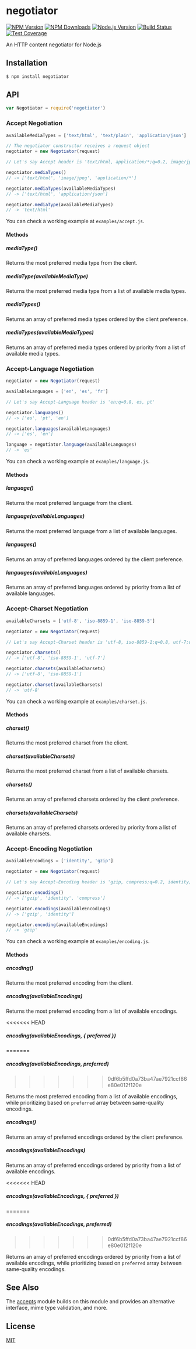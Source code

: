 # negotiator

[![NPM Version][npm-image]][npm-url]
[![NPM Downloads][downloads-image]][downloads-url]
[![Node.js Version][node-version-image]][node-version-url]
[![Build Status][github-actions-ci-image]][github-actions-ci-url]
[![Test Coverage][coveralls-image]][coveralls-url]

An HTTP content negotiator for Node.js

## Installation

```sh
$ npm install negotiator
```

## API

```js
var Negotiator = require('negotiator')
```

### Accept Negotiation

```js
availableMediaTypes = ['text/html', 'text/plain', 'application/json']

// The negotiator constructor receives a request object
negotiator = new Negotiator(request)

// Let's say Accept header is 'text/html, application/*;q=0.2, image/jpeg;q=0.8'

negotiator.mediaTypes()
// -> ['text/html', 'image/jpeg', 'application/*']

negotiator.mediaTypes(availableMediaTypes)
// -> ['text/html', 'application/json']

negotiator.mediaType(availableMediaTypes)
// -> 'text/html'
```

You can check a working example at `examples/accept.js`.

#### Methods

##### mediaType()

Returns the most preferred media type from the client.

##### mediaType(availableMediaType)

Returns the most preferred media type from a list of available media types.

##### mediaTypes()

Returns an array of preferred media types ordered by the client preference.

##### mediaTypes(availableMediaTypes)

Returns an array of preferred media types ordered by priority from a list of
available media types.

### Accept-Language Negotiation

```js
negotiator = new Negotiator(request)

availableLanguages = ['en', 'es', 'fr']

// Let's say Accept-Language header is 'en;q=0.8, es, pt'

negotiator.languages()
// -> ['es', 'pt', 'en']

negotiator.languages(availableLanguages)
// -> ['es', 'en']

language = negotiator.language(availableLanguages)
// -> 'es'
```

You can check a working example at `examples/language.js`.

#### Methods

##### language()

Returns the most preferred language from the client.

##### language(availableLanguages)

Returns the most preferred language from a list of available languages.

##### languages()

Returns an array of preferred languages ordered by the client preference.

##### languages(availableLanguages)

Returns an array of preferred languages ordered by priority from a list of
available languages.

### Accept-Charset Negotiation

```js
availableCharsets = ['utf-8', 'iso-8859-1', 'iso-8859-5']

negotiator = new Negotiator(request)

// Let's say Accept-Charset header is 'utf-8, iso-8859-1;q=0.8, utf-7;q=0.2'

negotiator.charsets()
// -> ['utf-8', 'iso-8859-1', 'utf-7']

negotiator.charsets(availableCharsets)
// -> ['utf-8', 'iso-8859-1']

negotiator.charset(availableCharsets)
// -> 'utf-8'
```

You can check a working example at `examples/charset.js`.

#### Methods

##### charset()

Returns the most preferred charset from the client.

##### charset(availableCharsets)

Returns the most preferred charset from a list of available charsets.

##### charsets()

Returns an array of preferred charsets ordered by the client preference.

##### charsets(availableCharsets)

Returns an array of preferred charsets ordered by priority from a list of
available charsets.

### Accept-Encoding Negotiation

```js
availableEncodings = ['identity', 'gzip']

negotiator = new Negotiator(request)

// Let's say Accept-Encoding header is 'gzip, compress;q=0.2, identity;q=0.5'

negotiator.encodings()
// -> ['gzip', 'identity', 'compress']

negotiator.encodings(availableEncodings)
// -> ['gzip', 'identity']

negotiator.encoding(availableEncodings)
// -> 'gzip'
```

You can check a working example at `examples/encoding.js`.

#### Methods

##### encoding()

Returns the most preferred encoding from the client.

##### encoding(availableEncodings)

Returns the most preferred encoding from a list of available encodings.

<<<<<<< HEAD
##### encoding(availableEncodings, { preferred })
=======
##### encoding(availableEncodings, preferred)
>>>>>>> 0df6b5ffd0a73ba47ae7921ccf86e80e012f120e

Returns the most preferred encoding from a list of available encodings, while prioritizing based on `preferred` array between same-quality encodings.

##### encodings()

Returns an array of preferred encodings ordered by the client preference.

##### encodings(availableEncodings)

Returns an array of preferred encodings ordered by priority from a list of
available encodings.

<<<<<<< HEAD
##### encodings(availableEncodings, { preferred })
=======
##### encodings(availableEncodings, preferred)
>>>>>>> 0df6b5ffd0a73ba47ae7921ccf86e80e012f120e

Returns an array of preferred encodings ordered by priority from a list of
available encodings, while prioritizing based on `preferred` array between same-quality encodings.

## See Also

The [accepts](https://npmjs.org/package/accepts#readme) module builds on
this module and provides an alternative interface, mime type validation,
and more.

## License

[MIT](LICENSE)

[npm-image]: https://img.shields.io/npm/v/negotiator.svg
[npm-url]: https://npmjs.org/package/negotiator
[node-version-image]: https://img.shields.io/node/v/negotiator.svg
[node-version-url]: https://nodejs.org/en/download/
[coveralls-image]: https://img.shields.io/coveralls/jshttp/negotiator/master.svg
[coveralls-url]: https://coveralls.io/r/jshttp/negotiator?branch=master
[downloads-image]: https://img.shields.io/npm/dm/negotiator.svg
[downloads-url]: https://npmjs.org/package/negotiator
[github-actions-ci-image]: https://img.shields.io/github/workflow/status/jshttp/negotiator/ci/master?label=ci
[github-actions-ci-url]: https://github.com/jshttp/negotiator/actions/workflows/ci.yml
